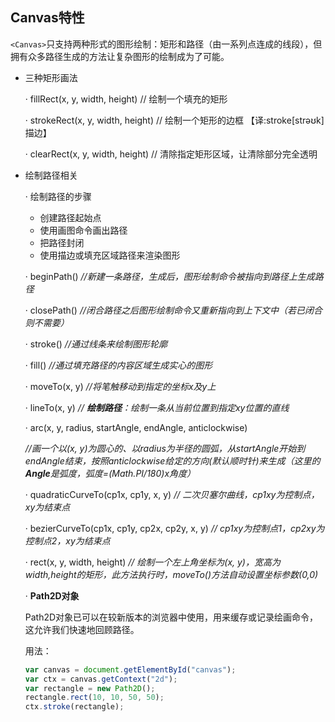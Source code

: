 ## Canvas特性

`<Canvas>`只支持两种形式的图形绘制：矩形和路径（由一系列点连成的线段），但拥有众多路径生成的方法让复杂图形的绘制成为了可能。

* 三种矩形画法

  · fillRect(x, y, width, height) // 绘制一个填充的矩形

  · strokeRect(x, y, width, height) // 绘制一个矩形的边框 【译:stroke[strəʊk] 描边】

  · clearRect(x, y, width, height) // 清除指定矩形区域，让清除部分完全透明

* 绘制路径相关

  · 绘制路径的步骤

   <ul>
     <li>创建路径起始点</li>
     <li>使用画图命令画出路径</li>
     <li>把路径封闭</li>
     <li>使用描边或填充区域路径来渲染图形</li>
   </ul>

  · beginPath() *//新建一条路径，生成后，图形绘制命令被指向到路径上生成路径*

  · closePath() *//闭合路径之后图形绘制命令又重新指向到上下文中（若已闭合则不需要）*

  · stroke() *//通过线条来绘制图形轮廓*

  · fill() *//通过填充路径的内容区域生成实心的图形*

  · moveTo(x, y) *//将笔触移动到指定的坐标x及y上*

  · lineTo(x, y) *// **绘制路径**：绘制一条从当前位置到指定xy位置的直线*

  · arc(x, y, radius, startAngle, endAngle, anticlockwise)

  *//画一个以(x, y)为圆心的、以radius为半径的圆弧，从startAngle开始到endAngle结束，按照anticlockwise给定的方向(默认顺时针)来生成（这里的**Angle**是弧度，弧度=(Math.PI/180)x角度）*

  · quadraticCurveTo(cp1x, cp1y, x, y) *// 二次贝塞尔曲线，cp1xy为控制点，xy为结束点*

  · bezierCurveTo(cp1x, cp1y, cp2x, cp2y, x, y) *// cp1xy为控制点1，cp2xy为控制点2，xy为结束点*

  · rect(x, y, width, height) *// 绘制一个左上角坐标为(x, y)，宽高为width,height的矩形，此方法执行时，moveTo()方法自动设置坐标参数(0,0)*

  · **Path2D对象**

  Path2D对象已可以在较新版本的浏览器中使用，用来缓存或记录绘画命令，这允许我们快速地回顾路径。

  用法：

  ```javascript
  var canvas = document.getElementById("canvas");
  var ctx = canvas.getContext("2d");
  var rectangle = new Path2D();
  rectangle.rect(10, 10, 50, 50);
  ctx.stroke(rectangle);
  ```

  